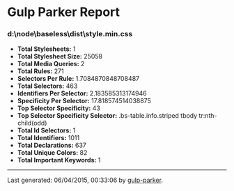 # Gulp Parker Report


### d:\node\baseless\dist\style.min.css

- **Total Stylesheets:** 1
- **Total Stylesheet Size:** 25058
- **Total Media Queries:** 2
- **Total Rules:** 271
- **Selectors Per Rule:** 1.7084870848708487
- **Total Selectors:** 463
- **Identifiers Per Selector:** 2.183585313174946
- **Specificity Per Selector:** 17.818574514038875
- **Top Selector Specificity:** 43
- **Top Selector Specificity Selector:** .bs-table.info.striped tbody tr:nth-child(odd)
- **Total Id Selectors:** 1
- **Total Identifiers:** 1011
- **Total Declarations:** 637
- **Total Unique Colors:** 82
- **Total Important Keywords:** 1

* * *

Last generated: 06/04/2015, 00:33:06 by [gulp-parker](https://github.com/PavelDemyanenko/gulp-parker).
